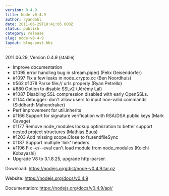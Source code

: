 ```yaml
---
version: 0.4.9
title: Node v0.4.9
author: ryandahl
date: 2011-06-29T18:41:05.000Z
status: publish
category: release
slug: node-v0-4-9
layout: blog-post.hbs
---
```


2011.06.29, Version 0.4.9 (stable)<ul>
<li>Improve documentation</li>
<li>#1095 error handling bug in stream.pipe() (Felix Geisendörfer)</li>
<li>#1097 Fix a few leaks in node_crypto.cc (Ben Noordhuis)</li>
<li>#562 #1078 Parse file:// urls properly (Ryan Petrello)</li>
<li>#880 Option to disable SSLv2 (Jérémy Lal)</li>
<li>#1087 Disabling SSL compression disabled with early OpenSSLs.</li>
<li>#1144 debugger: don't allow users to input non-valid commands (Siddharth Mahendraker)</li>
<li>Perf improvement for util.inherits</li>
<li>#1166 Support for signature verification with RSA/DSA public keys (Mark Cavage)</li>
<li>#1177 Remove node_modules lookup optimization to better support nested project structures (Mathias Buus)</li>
<li>#1203 Add missing scope.Close to fs.sendfileSync</li>
<li>#1187 Support multiple 'link' headers</li>
<li>#1196 Fix -e/--eval can't load module from node_modules (Koichi Kobayashi)</li>
<li>Upgrade V8 to 3.1.8.25, upgrade http-parser.</li></ul>


Download: <a href="https://nodejs.org/dist/node-v0.4.9.tar.gz">https://nodejs.org/dist/node-v0.4.9.tar.gz</a>

Website: <a href="https://nodejs.org/docs/v0.4.9">https://nodejs.org/docs/v0.4.9</a>

Documentation: <a href="https://nodejs.org/docs/v0.4.9/api/">https://nodejs.org/docs/v0.4.9/api/</a>
